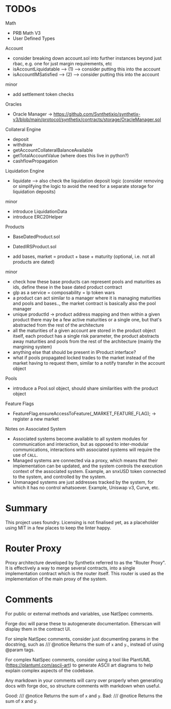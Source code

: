 # TODOs


Math
- PRB Math V3
- User Defined Types

Account

- consider breaking down account.sol into further instances beyond just rbac, e.g. one for just margin requirements, etc
- isAccountLiquidatable --> (1) --> consider putting this into the account
- isAccountIMSatisfied --> (2) --> consider putting this into the account

minor
- add settlement token checks

Oracles

- Oracle Manager -> https://github.com/Synthetixio/synthetix-v3/blob/main/protocol/synthetix/contracts/storage/OracleManager.sol

Collateral Engine

- deposit
- withdraw
- getAccountCollateralBalanceAvailable
- getTotalAccountValue (where does this live in python?)
- cashflowPropagation

Liquidation Engine

- liquidate --> also check the liquidation deposit logic (consider removing or simplifying the logic to avoid the need for a separate storage for liquidation deposits)

minor
- introduce LiquidationData
- introduce ERC20Helper

Products

- BaseDatedProduct.sol
- DatedIRSProduct.sol

- add bases, market = product + base + maturity (optional, i.e. not all products are dated)

minor
- check how these base products can represent pools and maturities as ids, define these in the base dated product contract
- glp as a service = composability = lp token wars
- a product can act similar to a manager where it is managing maturities and pools and bases.., the market contract is basically also the pool manager
- unique productId -> product address mapping and then within a given product there may be a few active maturities or a single one, but that's abstracted from the rest of the architecture
- all the maturities of a given account are stored in the product object itself, each product has a single risk parameter, the product abstracts away maturities and pools from the rest of the architecture (mainly the margining system)
- anything else that should be present in IProduct interface?
- what if pools propagated locked trades to the market instead of the market having to request them, similar to a notify transfer in the account object

Pools

- introduce a Pool.sol object, should share similarities with the product object

Feature Flags

- FeatureFlag.ensureAccessToFeature(_MARKET_FEATURE_FLAG); -> register a new market

Notes on Associated System

- Associated systems become available to all system modules for communication and interaction, but as opposed to inter-modular communications, interactions with associated systems will require the use of `CALL`.
-  Managed systems are connected via a proxy, which means that their implementation can be updated, and the system controls the execution context of the associated system. Example, an snxUSD token connected to the system, and controlled by the system.
- Unmanaged systems are just addresses tracked by the system, for which it has no control whatsoever. Example, Uniswap v3, Curve, etc.


# Summary
This project uses foundry. Licensing is not finalised yet, as a placeholder using MIT in a few places to keep the linter happy.

# Router Proxy

Proxy architecture developed by Synthetix referred to as the "Router Proxy".
It is effectively a way to merge several contracts, into a single implementation contract which is the router itself. This router is used as the implementation of the main proxy of the system.

# Comments

For public or external methods and variables, use NatSpec comments.

Forge doc will parse these to autogenerate documentation. Etherscan will display them in the contract UI.

For simple NatSpec comments, consider just documenting params in the docstring, such as
/// @notice Returns the sum of `x` and `y`., instead of using @param tags.

For complex NatSpec comments, consider using a tool like PlantUML (https://plantuml.com/ascii-art) to generate ASCII art diagrams to help explain complex aspects of the codebase.

Any markdown in your comments will carry over properly when generating docs with forge doc, so structure comments with markdown when useful.

Good: /// @notice Returns the sum of `x` and `y`.
Bad: /// @notice Returns the sum of x and y.